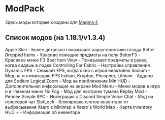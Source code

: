 # ModPack

Здесь моды которые созданы для [Magma 4](https://magma4.ml)

## Список модов (на 1.18.1/v1.3.4)
Apple Skin - Более детально показывает характеристики голода
Better Dropped Items - Красиво лежащие предметы на полу
BetterF3 - Красивое меню F3
Boat Item View - Показывает предметы в руках, когда сидишь в лодке
Controlling For Fabric - Настройка управления
Dynamic FPS - Снижает FPS, когда окно с игрой неактивно
Sodium - Мод на оптимизацию FPS
Indium, Krypton, Phosphor, Lithium - Аддоны для Sodium
Logical Zoom - Мод на приближение
MiniHUD - Дополнительная информация на экране
Mod Menu - Меню модов в игре и в главном меню
No Fog - Мод для настроек тумана
Replay Mod - Реплеи
Simple RPC - Интеграция с Discord
Simple Voice Chat - Мод на голосовой чат
SlotLock - блокировка слотов инвентаря от выбрасывания
Xaero's Minimap и Xaero's World Map - Карта
Inventory HUD + - Информация об инвентаре
